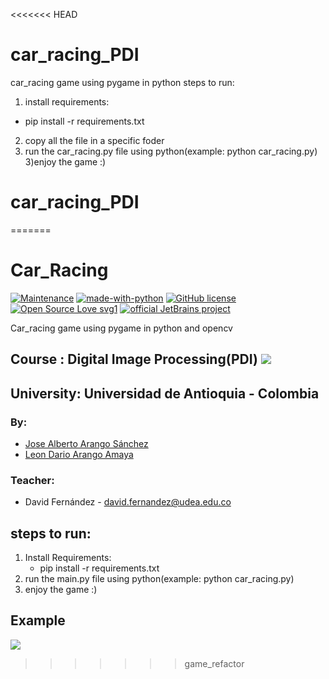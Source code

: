 <<<<<<< HEAD
# car_racing_PDI


car_racing game using pygame in python
steps to run:

1. install requirements:

- pip install -r requirements.txt

2. copy all the file in a specific foder
3. run the car_racing.py file using python(example: python car_racing.py)
3)enjoy the game :)




# car_racing_PDI
=======
#   Car_Racing

[![Maintenance](https://img.shields.io/badge/Maintained%3F-yes-green.svg)](https://GitHub.com/Naereen/StrapDown.js/graphs/commit-activity)
[![made-with-python](https://img.shields.io/badge/Made%20with-Python-1f425f.svg)](https://www.python.org/)
[![GitHub license](https://img.shields.io/github/license/Naereen/StrapDown.js.svg)](https://github.com/Naereen/StrapDown.js/blob/master/LICENSE)
[![Open Source Love svg1](https://badges.frapsoft.com/os/v1/open-source.svg?v=103)](https://github.com/ellerbrock/open-source-badges/)
[![official JetBrains project](http://jb.gg/badges/official.svg)](https://confluence.jetbrains.com/display/ALL/JetBrains+on+GitHub)


Car_racing game using pygame in python and opencv
## Course : Digital Image Processing(PDI) ![](https://img.shields.io/badge/PDI-UdeA-blue)
## University: Universidad de Antioquia - Colombia
### By:
  - [Jose Alberto Arango Sánchez](https://github.com/josearangos/) 
  - [Leon Dario Arango Amaya](https://github.com/breakermoob)
### Teacher:
  - David Fernández - david.fernandez@udea.edu.co

## steps to run:
1) Install Requirements:
    - pip install -r requirements.txt
2) run the main.py file using python(example: python car_racing.py)
3) enjoy the game :)

## Example 
![](assets/demo_car_racing.gif)
>>>>>>> game_refactor
